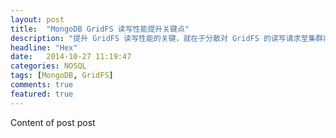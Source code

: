 ```yaml
---
layout: post
title:  "MongoDB GridFS 读写性能提升关键点"
description: "提升 GridFS 读写性能的关键，就在于分散对 GridFS 的读写请求至集群内的所有分片上，即不能使用 `{files_id:1}` 来分片。这与官方文档内容完全相悖的矛盾如何能调和呢？"
headline: "Hex"
date:   2014-10-27 11:19:47
categories: NOSQL
tags: [MongoDB, GridFS]
comments: true
featured: true
---
```


Content of post post